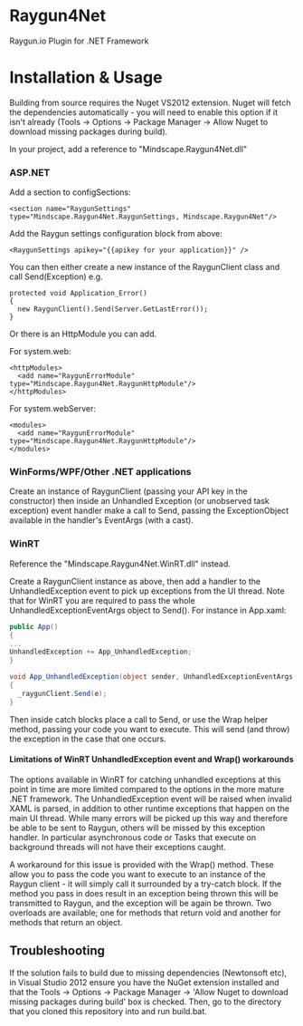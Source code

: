 Raygun4Net
==========

Raygun.io Plugin for .NET Framework


Installation & Usage
====================

Building from source requires the Nuget VS2012 extension. Nuget will fetch the dependencies automatically - you will need to enable this option if it isn't already (Tools -> Options -> Package Manager -> Allow Nuget to download missing packages during build).

In your project, add a reference to "Mindscape.Raygun4Net.dll"

### ASP.NET
Add a section to configSections:

```
<section name="RaygunSettings" type="Mindscape.Raygun4Net.RaygunSettings, Mindscape.Raygun4Net"/>
```

Add the Raygun settings configuration block from above:

```
<RaygunSettings apikey="{{apikey for your application}}" />
```

You can then either create a new instance of the RaygunClient class and call Send(Exception) e.g.

```
protected void Application_Error()
{      
  new RaygunClient().Send(Server.GetLastError());
}
```

Or there is an HttpModule you can add.

For system.web:

```
<httpModules>
  <add name="RaygunErrorModule" type="Mindscape.Raygun4Net.RaygunHttpModule"/>
</httpModules>
```

For system.webServer:

```
<modules>
  <add name="RaygunErrorModule" type="Mindscape.Raygun4Net.RaygunHttpModule"/>
</modules>
```

### WinForms/WPF/Other .NET applications

Create an instance of RaygunClient (passing your API key in the constructor) then inside an Unhandled Exception (or unobserved task exception) event handler make a call to Send, passing the ExceptionObject available in the handler's EventArgs (with a cast).

### WinRT
Reference the "Mindscape.Raygun4Net.WinRT.dll" instead.

Create a RaygunClient instance as above, then add a handler to the UnhandledException event to pick up exceptions from the UI thread. Note that for WinRT you are required to pass the whole UnhandledExceptionEventArgs object to Send(). For instance in App.xaml:

```csharp
public App()
{
...
UnhandledException += App_UnhandledException;
}

void App_UnhandledException(object sender, UnhandledExceptionEventArgs e)
{
  _raygunClient.Send(e);
}
```

Then inside catch blocks place a call to Send, or use the Wrap helper method, passing your code you want to execute. This will send (and throw) the exception in the case that one occurs.

#### Limitations of WinRT UnhandledException event and Wrap() workarounds

The options available in WinRT for catching unhandled exceptions at this point in time are more limited compared to the options in the more mature .NET framework. The UnhandledException event will be raised when invalid XAML is parsed, in addition to other runtime exceptions that happen on the main UI thread. While many errors will be picked up this way and therefore be able to be sent to Raygun, others will be missed by this exception handler. In particular asynchronous code or Tasks that execute on background threads will not have their exceptions caught.

A workaround for this issue is provided with the Wrap() method. These allow you to pass the code you want to execute to an instance of the Raygun client - it will simply call it surrounded by a try-catch block. If the method you pass in does result in an exception being thrown this will be transmitted to Raygun, and the exception will be again be thrown. Two overloads are available; one for methods that return void and another for methods that return an object.

## Troubleshooting

If the solution fails to build due to missing dependencies (Newtonsoft etc), in Visual Studio 2012 ensure you have the NuGet extension installed and that the Tools -> Options -> Package Manager -> 'Allow Nuget to download missing packages during build' box is checked. Then, go to the directory that you cloned this repository into and run build.bat.
